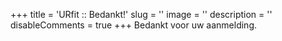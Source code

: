 +++
title = 'URfit :: Bedankt!'
slug = ''
image = ''
description = ''
disableComments = true
+++
Bedankt voor uw aanmelding.